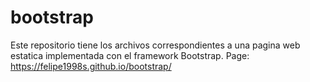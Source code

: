 # bootstrap
Este repositorio tiene los archivos correspondientes a una pagina web estatica implementada con el framework Bootstrap.
Page: https://felipe1998s.github.io/bootstrap/ 
